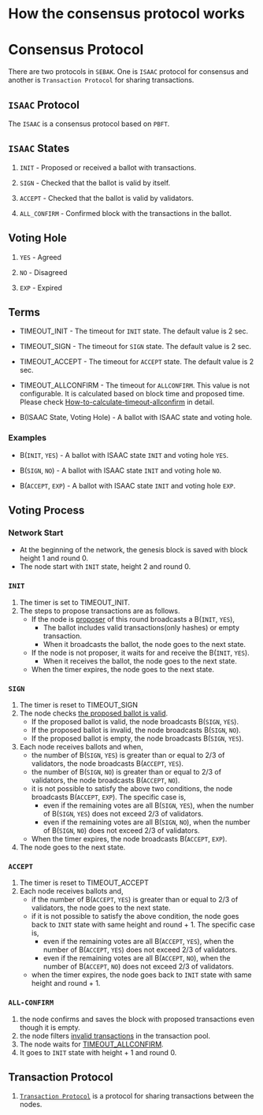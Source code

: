 # How the consensus protocol works

# Consensus Protocol

There are two protocols in `SEBAK`. One is `ISAAC` protocol for consensus and another is `Transaction Protocol` for sharing transactions.

## `ISAAC` Protocol
The `ISAAC` is a consensus protocol based on `PBFT`.

## `ISAAC` States
1. `INIT` - Proposed or received a ballot with transactions.

1. `SIGN` - Checked that the ballot is valid by itself.

1. `ACCEPT` - Checked that the ballot is valid by validators.

1. `ALL_CONFIRM` - Confirmed block with the transactions in the ballot.

## Voting Hole

1. `YES` - Agreed

1. `NO` - Disagreed

1. `EXP` - Expired

## Terms

* TIMEOUT_INIT - The timeout for `INIT` state. The default value is 2 sec.

* TIMEOUT_SIGN - The timeout for `SIGN` state. The default value is 2 sec.

* TIMEOUT_ACCEPT - The timeout for `ACCEPT` state. The default value is 2 sec.

* TIMEOUT_ALLCONFIRM - The timeout for `ALLCONFIRM`. This value is not configurable. It is calculated based on block time and proposed time. Please check [How-to-calculate-timeout-allconfirm](./tech_how_to_calculate_timeout_allconfirm.md) in detail.

* B(ISAAC State, Voting Hole) - A ballot with ISAAC state and voting hole.

### Examples

* B(`INIT`, `YES`) - A ballot with ISAAC state `INIT` and voting hole `YES`.

* B(`SIGN`, `NO`) - A ballot with ISAAC state `INIT` and voting hole `NO`.

* B(`ACCEPT`, `EXP`) - A ballot with ISAAC state `INIT` and voting hole `EXP`.

## Voting Process

### Network Start
* At the beginning of the network, the genesis block is saved with block height 1 and round 0.
* The node start with `INIT` state, height 2 and round 0.

### `INIT`
1. The timer is set to TIMEOUT_INIT.
1. The steps to propose transactions are as follows.
   * If the node is [proposer](./tech_how_to_select_the_proposer.md) of this round broadcasts a B(`INIT`, `YES`),
      * The ballot includes valid transactions(only hashes) or empty transaction.
      * When it broadcasts the ballot, the node goes to the next state.
   * If the node is not proposer, it waits for and receive the B(`INIT`, `YES`).
      * When it receives the ballot, the node goes to the next state.
   * When the timer expires, the node goes to the next state.

### `SIGN`
1. The timer is reset to TIMEOUT_SIGN
1. The node checks [the proposed ballot is valid](./tech_how_to_check_a_ballot_is_valid.md).
   * If the proposed ballot is valid, the node broadcasts B(`SIGN`, `YES`).
   * If the proposed ballot is invalid, the node broadcasts B(`SIGN`, `NO`).
   * If the proposed ballot is empty, the node broadcasts B(`SIGN`, `YES`).
1. Each node receives ballots and when,
   * the number of B(`SIGN`, `YES`) is greater than or equal to 2/3 of validators, the node broadcasts B(`ACCEPT`, `YES`).
   * the number of B(`SIGN`, `NO`) is greater than or equal to 2/3 of validators, the node broadcasts B(`ACCEPT`, `NO`).
   * it is not possible to satisfy the above two conditions, the node broadcasts B(`ACCEPT`, `EXP`). The specific case is,
      * even if the remaining votes are all B(`SIGN`, `YES`), when the number of B(`SIGN`, `YES`) does not exceed 2/3 of validators.
      * even if the remaining votes are all B(`SIGN`, `NO`), when the number of B(`SIGN`, `NO`) does not exceed 2/3 of validators.
   * When the timer expires, the node broadcasts B(`ACCEPT`, `EXP`).
1. The node goes to the next state.

### `ACCEPT`
1. The timer is reset to TIMEOUT_ACCEPT
1. Each node receives ballots and,
   * if the number of B(`ACCEPT`, `YES`) is greater than or equal to 2/3 of validators, the node goes to the next state.
   * if it is not possible to satisfy the above condition, the node goes back to `INIT` state with same height and round + 1. The specific case is,
      * even if the remaining votes are all B(`ACCEPT`, `YES`), when the number of B(`ACCEPT`, `YES`) does not exceed 2/3 of validators.
      * even if the remaining votes are all B(`ACCEPT`, `NO`), when the number of B(`ACCEPT`, `NO`) does not exceed 2/3 of validators.
   * when the timer expires, the node goes back to `INIT` state with same height and round + 1.

### `ALL-CONFIRM`
1. the node confirms and saves the block with proposed transactions even though it is empty.
1. the node filters [invalid transactions](./tech_how_to_check_a_ballot_is_valid.md#transaction-validation) in the transaction pool.
1. The node waits for [TIMEOUT_ALLCONFIRM](./tech_how_to_calculate_timeout_allconfirm.md).
1. It goes to `INIT` state with height + 1 and round 0.

## Transaction Protocol
1. [`Transaction Protocol`](./tech_how_transactions_are_shared.md) is a protocol for sharing transactions between the nodes.